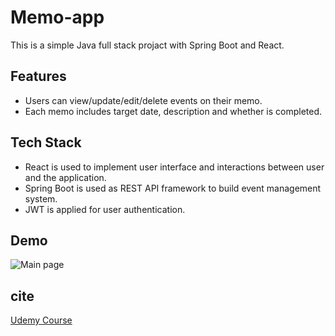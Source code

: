 # Memo-app  
This is a simple Java full stack projact with Spring Boot and React.  

## Features
- Users can view/update/edit/delete events on their memo.  
- Each memo includes target date, description and whether is completed.  

## Tech Stack
 - React is used to implement user interface and interactions between user and the application.
 - Spring Boot is used as REST API framework to build event management system.
 - JWT is applied for user authentication.
 
## Demo
![Main page](https://github.com/ZoeWoo123/images/blob/master/memo.png)

## cite
[Udemy Course](https://www.udemy.com/course/full-stack-application-with-spring-boot-and-react/learn/lecture/14018354#overview)
